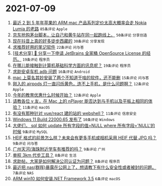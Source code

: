 # 2021-07-09

1. [最近 2 到 5 年年苹果的 ARM mac 产品系列定价太高大概率会走 Nokia Lumia 的老路](https://www.v2ex.com/t/788428) `85条评论` `Apple`
1. [京东抢购茅台脚本，让自己和黄牛站在同一起跑线上。](https://www.v2ex.com/t/788420) `50条评论` `分享创造`
1. [现在抖音上真的好多徒步西藏的](https://www.v2ex.com/t/788442) `30条评论` `分享发现`
1. [求推荐好用的笔记软件](https://www.v2ex.com/t/788435) `22条评论` `问与答`
1. [[技术分享] 💌 分享一下申请 JetBrains 全家桶 OpenSource License 的经历。](https://www.v2ex.com/t/788434) `19条评论` `程序员`
1. [在哪儿能接触到计算机基础科学方面的讯息呢？](https://www.v2ex.com/t/788418) `19条评论` `程序员`
1. [求助安卓车机 adb 问题](https://www.v2ex.com/t/788431) `16条评论` `Android`
1. [mac 上莫名其妙安装了两个不知道干啥的软件，还不能删](https://www.v2ex.com/t/788432) `15条评论` `问与答`
1. [刚入的 airpods 灯一直闪烁黄色，连不上手机，是什么问题啊？](https://www.v2ex.com/t/788461) `12条评论` `Apple`
1. [今年的教育优惠什么时候开始？](https://www.v2ex.com/t/788437) `12条评论` `Apple`
1. [请教各位 v 友，在 Mac 上的 nPlayer 能否达到与手机以及平板上相同的体验？](https://www.v2ex.com/t/788474) `11条评论` `macOS`
1. [有没有那种针对 vue/react 建的站的 webshell？](https://www.v2ex.com/t/788425) `11条评论` `信息安全`
1. [Windows 11 Build 22000.65 发布了](https://www.v2ex.com/t/788455) `10条评论` `Windows`
1. [大佬们， sql 如何 update 所有字段的值=NULL where 所有字段='NULL'的时候](https://www.v2ex.com/t/788477) `9条评论` `MySQL`
1. [HEIF 格式的前景怎么样？未来会有更多手机或相机采用 HEIF 代替 JPG 吗？](https://www.v2ex.com/t/788456) `9条评论` `问与答`
1. [广州天河/海珠附近学车有推荐的吗？](https://www.v2ex.com/t/788429) `9条评论` `广州`
1. [单程 3km 代步工具？](https://www.v2ex.com/t/788447) `8条评论` `生活`
1. [求助帖，大家是如何解决公司认证为问题？](https://www.v2ex.com/t/788426) `8条评论` `程序员`
1. [最近把 nas(群晖)暴露在公网上了，想请教下有什么安全性或者被封的问题。](https://www.v2ex.com/t/788457) `7条评论` `NAS`
1. [ARM win10 如何安装.NET Framework 3.5](https://www.v2ex.com/t/788439) `6条评论` `macOS`
